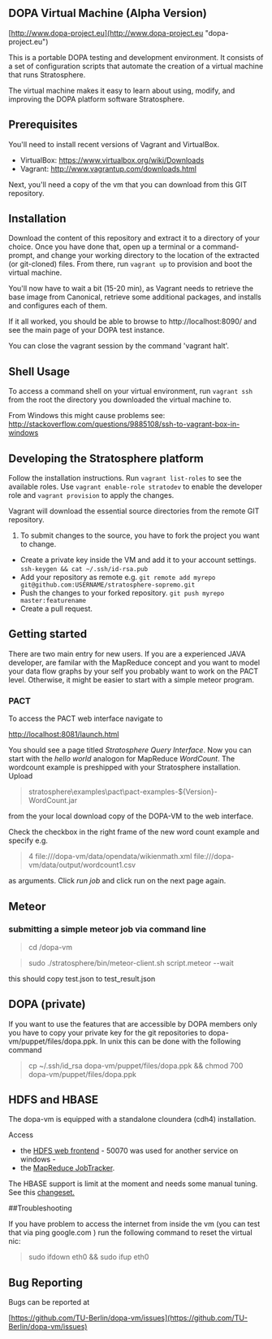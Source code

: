 ## DOPA Virtual Machine (Alpha Version)

[http://www.dopa-project.eu](http://www.dopa-project.eu "dopa-project.eu")

This is a portable DOPA testing and development environment. It consists
of a set of configuration scripts that automate the creation of a virtual
machine that runs Stratosphere.

The virtual machine makes it easy to learn about using, modify, and improving the
DOPA platform software Stratosphere.


## Prerequisites

You'll need to install recent versions of Vagrant and VirtualBox.

 * VirtualBox: https://www.virtualbox.org/wiki/Downloads
 * Vagrant: http://www.vagrantup.com/downloads.html

Next, you'll need a copy of the vm that you can download from this GIT repository.


## Installation

Download the content of this repository and extract it to a directory of your choice.
Once you have done that, open up a terminal or a command-prompt, and change your
working directory to the location of the extracted (or git-cloned) files.
From there, run `vagrant up` to provision and boot the virtual machine.

You'll now have to wait a bit (15-20 min), as Vagrant needs to retrieve the base image from
Canonical, retrieve some additional packages, and installs and configures each of
them.

If it all worked, you should be able to browse to http://localhost:8090/ and
see the main page of your DOPA test instance.

You can close the vagrant session by the command 'vagrant halt'.


## Shell Usage

To access a command shell on your virtual environment, run `vagrant ssh` from
the root the directory you downloaded the virtual machine to.

From Windows this might cause problems see:
http://stackoverflow.com/questions/9885108/ssh-to-vagrant-box-in-windows


## Developing the Stratosphere platform

Follow the installation instructions.
Run `vagrant list-roles` to see the available roles.
Use `vagrant enable-role stratodev` to enable the developer role and
`vagrant provision` to apply the changes.

Vagrant will download the essential source directories from the remote GIT repository.

1. To submit changes to the source, you have to fork the project you want to change.
* Create a private key inside the VM and add it to your account settings. `ssh-keygen && cat ~/.ssh/id-rsa.pub`
* Add your repository as remote e.g. `git remote add myrepo git@github.com:USERNAME/stratosphere-sopremo.git`
* Push the changes to your forked repository. `git push myrepo master:featurename`
* Create a pull request.

## Getting started

There are two main entry for new users. If you are a experienced JAVA developer,
are familar with the MapReduce concept and you want to model your data flow graphs
by your self you probably want to work on the PACT level.
Otherwise, it might be easier to start with a simple meteor program.

### PACT

To access the PACT web interface navigate to

[http://localhost:8081/launch.html](http://localhost:8081/launch.html)

You should see a page titled *Stratosphere Query Interface*.
Now you can start with the *hello world* analogon for MapReduce *WordCount*.
The wordcount example is preshipped with your Stratosphere installation. Upload

> stratosphere\examples\pact\pact-examples-${Version}-WordCount.jar

from the your local download copy of the DOPA-VM to the web interface.

Check the checkbox in the right frame of the new word count example and specify e.g.

> 4 file:///dopa-vm/data/opendata/wikienmath.xml file:///dopa-vm/data/output/wordcount1.csv

as arguments.
Click *run job* and click run on the next page again.

## Meteor
### submitting a simple meteor job via command line

> cd /dopa-vm

> sudo ./stratosphere/bin/meteor-client.sh script.meteor --wait

this should copy test.json to test_result.json

## DOPA (private)
If you want to use the features that are accessible by DOPA members only
you have to copy your private key for the git repositories to
dopa-vm/puppet/files/dopa.ppk. In unix this can be done with the following command
> cp ~/.ssh/id_rsa dopa-vm/puppet/files/dopa.ppk && chmod 700 dopa-vm/puppet/files/dopa.ppk

## HDFS and HBASE

The dopa-vm is equipped with a standalone cloundera (cdh4) installation.

Access 
* the [HDFS web frontend](http://localhost:50071) - 50070 was used for another service on windows -
* the [MapReduce JobTracker](http://localhost:8088).

The HBASE support is limit at the moment and needs some manual tuning.
See this [changeset.](https://gerrit.wikimedia.org/r/#/c/99381/)

##Troubleshooting

If you have problem to access the internet from inside the vm (you can test that via ping google.com ) run the following command to reset the virtual nic:

>sudo ifdown eth0 && sudo ifup eth0



## Bug Reporting

Bugs can be reported at

[https://github.com/TU-Berlin/dopa-vm/issues](https://github.com/TU-Berlin/dopa-vm/issues)
